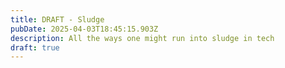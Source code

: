 ```yaml
---
title: DRAFT - Sludge
pubDate: 2025-04-03T18:45:15.903Z
description: All the ways one might run into sludge in tech
draft: true
---
```


